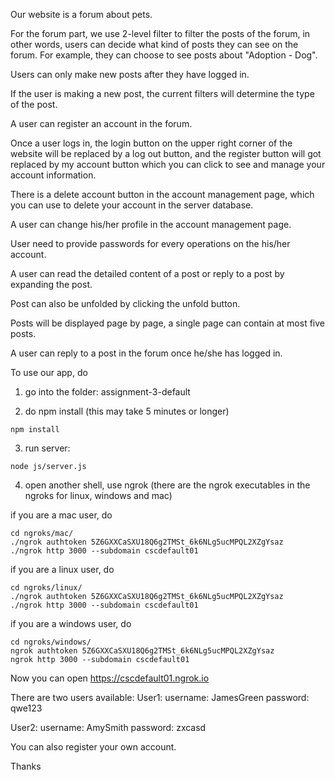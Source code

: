 Our website is a forum about pets.

For the forum part, we use 2-level filter to filter the posts of the forum, in other words, users can decide what kind of posts they can see on the forum. For example, they can choose to see posts about "Adoption - Dog".

Users can only make new posts after they have logged in.

If the user is making a new post, the current filters will determine the type of the post.

A user can register an account in the forum.

Once a user logs in, the login button on the upper right corner of the website will be replaced by a log out button, and the register button will got replaced by my account button which you can click to see and manage your account information.

There is a delete account button in the account management page, which you can use to delete your account in the server database.

A user can change his/her profile in the account management page.

User need to provide passwords for every operations on the his/her account.

A user can read the detailed content of a post or reply to a post by expanding the post.

Post can also be unfolded by clicking the unfold button.

Posts will be displayed page by page, a single page can contain at most five posts.

A user can reply to a post in the forum once he/she has logged in.

To use our app, do

1. go into the folder: assignment-3-default

2. do npm install (this may take 5 minutes or longer)
```
npm install
```

3. run server:

```
node js/server.js
```

4. open another shell, use ngrok (there are the ngrok executables in the ngroks for linux, windows and mac)

if you are a mac user, do
```
cd ngroks/mac/
./ngrok authtoken 5Z6GXXCaSXU18Q6g2TMSt_6k6NLg5ucMPQL2XZgYsaz
./ngrok http 3000 --subdomain cscdefault01
```

if you are a linux user, do
```
cd ngroks/linux/
./ngrok authtoken 5Z6GXXCaSXU18Q6g2TMSt_6k6NLg5ucMPQL2XZgYsaz
./ngrok http 3000 --subdomain cscdefault01
```

if you are a windows user, do
```
cd ngroks/windows/
ngrok authtoken 5Z6GXXCaSXU18Q6g2TMSt_6k6NLg5ucMPQL2XZgYsaz
ngrok http 3000 --subdomain cscdefault01
```
Now you can open https://cscdefault01.ngrok.io

There are two users available:
User1:
username: JamesGreen
password: qwe123

User2:
username: AmySmith
password: zxcasd

You can also register your own account.

Thanks
